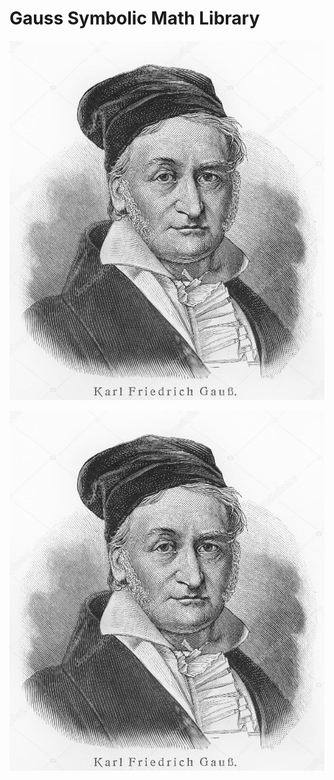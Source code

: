 # Gauss Symbolic Math Library

![](assets/gauss.jpg)

<p align="center">
  <img src="assets/gauss.jpg" alt="Gauss"/>
</p>
